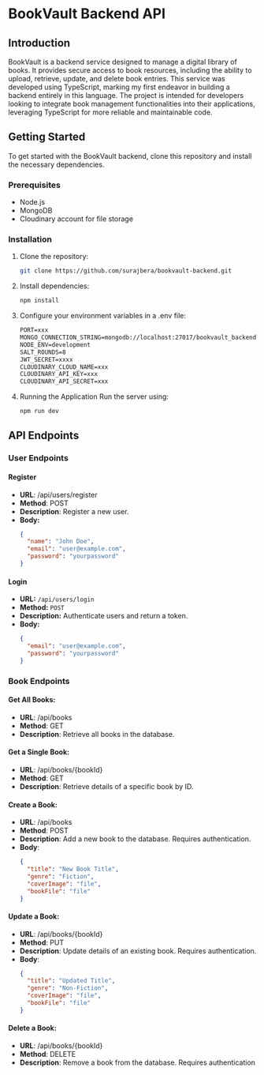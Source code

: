 # BookVault Backend API

## Introduction

BookVault is a backend service designed to manage a digital library of books. It provides secure
access to book resources, including the ability to upload, retrieve, update, and delete book
entries. This service was developed using TypeScript, marking my first endeavor in building a
backend entirely in this language. The project is intended for developers looking to integrate book
management functionalities into their applications, leveraging TypeScript for more reliable and
maintainable code.

## Getting Started

To get started with the BookVault backend, clone this repository and install the necessary
dependencies.

### Prerequisites

- Node.js
- MongoDB
- Cloudinary account for file storage

### Installation

1. Clone the repository:
   ```bash
   git clone https://github.com/surajbera/bookvault-backend.git
   ```
2. Install dependencies:
   ```bash
   npm install
   ```
3. Configure your environment variables in a .env file:

   ```txt
   PORT=xxx
   MONGO_CONNECTION_STRING=mongodb://localhost:27017/bookvault_backend
   NODE_ENV=development
   SALT_ROUNDS=8
   JWT_SECRET=xxxx
   CLOUDINARY_CLOUD_NAME=xxx
   CLOUDINARY_API_KEY=xxx
   CLOUDINARY_API_SECRET=xxx
   ```

4. Running the Application Run the server using:

   ```bash
   npm run dev
   ```

## API Endpoints

### User Endpoints

#### Register

- **URL**: /api/users/register
- **Method**: POST
- **Description**: Register a new user.
- **Body:**
  ```json
  {
    "name": "John Doe",
    "email": "user@example.com",
    "password": "yourpassword"
  }
  ```

#### Login

- **URL:** `/api/users/login`
- **Method:** `POST`
- **Description:** Authenticate users and return a token.
- **Body:**
  ```json
  {
    "email": "user@example.com",
    "password": "yourpassword"
  }
  ```

### Book Endpoints

#### Get All Books:

- **URL**: /api/books
- **Method**: GET
- **Description**: Retrieve all books in the database.

#### Get a Single Book:

- **URL**: /api/books/{bookId}
- **Method**: GET
- **Description**: Retrieve details of a specific book by ID.

#### Create a Book:

- **URL**: /api/books
- **Method**: POST
- **Description**: Add a new book to the database. Requires authentication.
- **Body**:
  ```json
  {
    "title": "New Book Title",
    "genre": "Fiction",
    "coverImage": "file",
    "bookFile": "file"
  }
  ```

#### Update a Book:

- **URL**: /api/books/{bookId}
- **Method**: PUT
- **Description**: Update details of an existing book. Requires authentication.
- **Body**:
  ```json
  {
    "title": "Updated Title",
    "genre": "Non-Fiction",
    "coverImage": "file",
    "bookFile": "file"
  }
  ```

#### Delete a Book:

- **URL**: /api/books/{bookId}
- **Method**: DELETE
- **Description**: Remove a book from the database. Requires authentication
